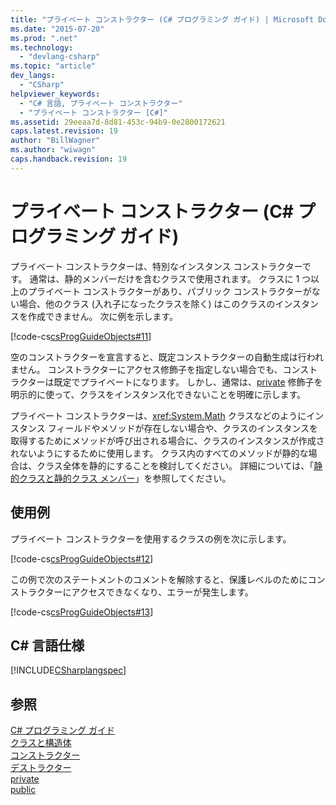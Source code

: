 ```yaml
---
title: "プライベート コンストラクター (C# プログラミング ガイド) | Microsoft Docs"
ms.date: "2015-07-20"
ms.prod: ".net"
ms.technology: 
  - "devlang-csharp"
ms.topic: "article"
dev_langs: 
  - "CSharp"
helpviewer_keywords: 
  - "C# 言語, プライベート コンストラクター"
  - "プライベート コンストラクター [C#]"
ms.assetid: 29eeaa7d-8d81-453c-94b9-0e2800172621
caps.latest.revision: 19
author: "BillWagner"
ms.author: "wiwagn"
caps.handback.revision: 19
---
```

# プライベート コンストラクター (C# プログラミング ガイド)
プライベート コンストラクターは、特別なインスタンス コンストラクターです。  通常は、静的メンバーだけを含むクラスで使用されます。  クラスに 1 つ以上のプライベート コンストラクターがあり、パブリック コンストラクターがない場合、他のクラス \(入れ子になったクラスを除く\) はこのクラスのインスタンスを作成できません。  次に例を示します。  
  
 [!code-cs[csProgGuideObjects#11](../../../csharp/programming-guide/classes-and-structs/codesnippet/csharp/private-constructors_1.cs)]  
  
 空のコンストラクターを宣言すると、既定コンストラクターの自動生成は行われません。  コンストラクターにアクセス修飾子を指定しない場合でも、コンストラクターは既定でプライベートになります。  しかし、通常は、[private](../../../csharp/language-reference/keywords/private.md) 修飾子を明示的に使って、クラスをインスタンス化できないことを明確に示します。  
  
 プライベート コンストラクターは、<xref:System.Math> クラスなどのようにインスタンス フィールドやメソッドが存在しない場合や、クラスのインスタンスを取得するためにメソッドが呼び出される場合に、クラスのインスタンスが作成されないようにするために使用します。  クラス内のすべてのメソッドが静的な場合は、クラス全体を静的にすることを検討してください。  詳細については、「[静的クラスと静的クラス メンバー](../../../csharp/programming-guide/classes-and-structs/static-classes-and-static-class-members.md)」を参照してください。  
  
## 使用例  
 プライベート コンストラクターを使用するクラスの例を次に示します。  
  
 [!code-cs[csProgGuideObjects#12](../../../csharp/programming-guide/classes-and-structs/codesnippet/csharp/private-constructors_2.cs)]  
  
 この例で次のステートメントのコメントを解除すると、保護レベルのためにコンストラクターにアクセスできなくなり、エラーが発生します。  
  
 [!code-cs[csProgGuideObjects#13](../../../csharp/programming-guide/classes-and-structs/codesnippet/csharp/private-constructors_3.cs)]  
  
## C\# 言語仕様  
 [!INCLUDE[CSharplangspec](../../../csharp/language-reference/keywords/includes/csharplangspec-md.md)]  
  
## 参照  
 [C\# プログラミング ガイド](../../../csharp/programming-guide/index.md)   
 [クラスと構造体](../../../csharp/programming-guide/classes-and-structs/index.md)   
 [コンストラクター](../../../csharp/programming-guide/classes-and-structs/constructors.md)   
 [デストラクター](../../../csharp/programming-guide/classes-and-structs/destructors.md)   
 [private](../../../csharp/language-reference/keywords/private.md)   
 [public](../../../csharp/language-reference/keywords/public.md)